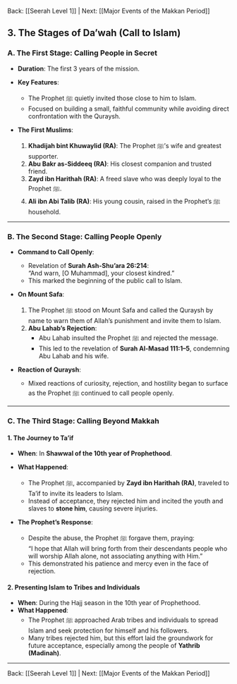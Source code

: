 Back: [[Seerah Level 1]] | Next: [[Major Events of the Makkan Period]]

## **3. The Stages of Da’wah (Call to Islam)**  

### **A. The First Stage: Calling People in Secret**  
- **Duration**: The first 3 years of the mission.  
- **Key Features**:  
  - The Prophet ﷺ quietly invited those close to him to Islam.  
  - Focused on building a small, faithful community while avoiding direct confrontation with the Quraysh.  

- **The First Muslims**:  
  1. **Khadijah bint Khuwaylid (RA)**: The Prophet ﷺ’s wife and greatest supporter.  
  2. **Abu Bakr as-Siddeeq (RA)**: His closest companion and trusted friend.  
  3. **Zayd ibn Harithah (RA)**: A freed slave who was deeply loyal to the Prophet ﷺ.  
  4. **Ali ibn Abi Talib (RA)**: His young cousin, raised in the Prophet’s ﷺ household.  

---

### **B. The Second Stage: Calling People Openly**  
- **Command to Call Openly**:  
  - Revelation of **Surah Ash-Shu’ara 26:214**:  
    “And warn, [O Muhammad], your closest kindred.”  
  - This marked the beginning of the public call to Islam.  

- **On Mount Safa**:  
  1. The Prophet ﷺ stood on Mount Safa and called the Quraysh by name to warn them of Allah’s punishment and invite them to Islam.  
  2. **Abu Lahab’s Rejection**:  
     - Abu Lahab insulted the Prophet ﷺ and rejected the message.  
     - This led to the revelation of **Surah Al-Masad 111:1–5**, condemning Abu Lahab and his wife.  

- **Reaction of Quraysh**:  
  - Mixed reactions of curiosity, rejection, and hostility began to surface as the Prophet ﷺ continued to call people openly.  

---

### **C. The Third Stage: Calling Beyond Makkah**  

#### **1. The Journey to Ta’if**  
- **When**: In **Shawwal of the 10th year of Prophethood**.  
- **What Happened**:  
  - The Prophet ﷺ, accompanied by **Zayd ibn Harithah (RA)**, traveled to Ta’if to invite its leaders to Islam.  
  - Instead of acceptance, they rejected him and incited the youth and slaves to **stone him**, causing severe injuries.  

- **The Prophet’s Response**:  
  - Despite the abuse, the Prophet ﷺ forgave them, praying:  
    “I hope that Allah will bring forth from their descendants people who will worship Allah alone, not associating anything with Him.”  
  - This demonstrated his patience and mercy even in the face of rejection.  

#### **2. Presenting Islam to Tribes and Individuals**  
- **When**: During the Hajj season in the 10th year of Prophethood.  
- **What Happened**:  
  - The Prophet ﷺ approached Arab tribes and individuals to spread Islam and seek protection for himself and his followers.  
  - Many tribes rejected him, but this effort laid the groundwork for future acceptance, especially among the people of **Yathrib (Madinah)**.  

---
Back: [[Seerah Level 1]] | Next: [[Major Events of the Makkan Period]]
